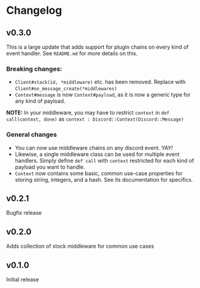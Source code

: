 # Changelog

## v0.3.0

This is a large update that adds support for plugin chains on every kind of event handler.
See `README.md` for more details on this.

### Breaking changes:

- `Client#stack(id, *middleware)` etc. has been removed. Replace with `Client#on_message_create(*middlewares)`
- `Context#message` is now `Context#payload`, as it is now a generic type for any kind of payload.

**NOTE:** In your middleware, you may have to restrict `context` in `def call(context, done)` as `context : Discord::Context(Discord::Message)`

### General changes

- You can now use middleware chains on any discord event. YAY!
- Likewise, a single middleware class can be used for multiple event handlers. Simply define `def call` with `context` restricted for each kind of payload you want to handle.
- `Context` now contains some basic, common use-case properties for storing string, integers, and a hash. See its documentation for specifics.

## v0.2.1

Bugfix release

## v0.2.0

Adds collection of stock middleware for common use cases

## v0.1.0

Initial release
